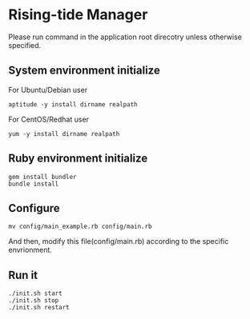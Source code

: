 Rising-tide Manager
===========
Please run command in the application root direcotry unless otherwise specified.


System environment initialize
-----------
For Ubuntu/Debian user
``` shell
aptitude -y install dirname realpath
```
For CentOS/Redhat user
``` shell
yum -y install dirname realpath
```


Ruby environment initialize
-----------
```shell
gem install bundler
bundle install
```


Configure
-----------
```shell
mv config/main_example.rb config/main.rb
```
And then, modify this file(config/main.rb) according to the specific envrionment.


Run it
-----------
```shell
./init.sh start
./init.sh stop
./init.sh restart
```



